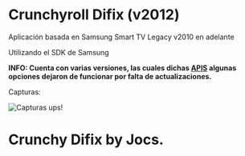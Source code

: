 # Crunchyroll Difix (v2012)

Aplicación basada en Samsung Smart TV Legacy v2010 en adelante

Utilizando el SDK de Samsung

**INFO: Cuenta con varias versiones, las cuales dichas [APIS](https://github.com/jhassan8/o-crunchy-api) algunas opciones dejaron de funcionar por falta de actualizaciones.**

Capturas:

![Capturas ups!](https://raw.githubusercontent.com/jhassan8/o-crunchy-tv/master/layouts.gif)

# Crunchy Difix by Jocs.